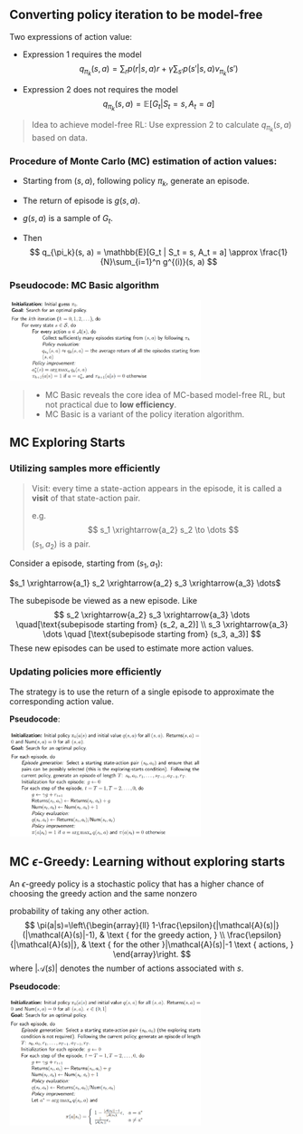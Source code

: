 ## Converting policy iteration to be model-free

Two expressions of action value:

- Expression 1 requires the model
  $$
  q_{\pi_k}(s, a) = \sum_{r}p(r|s, a)r + \gamma \sum_{s'}p(s'|s, a)v_{\pi_k}(s')
  $$

- Expression 2 does not requires the model
  $$
  q_{\pi_k}(s, a) = \mathbb{E}[G_t | S_t = s, A_t = a]
  $$



> Idea to achieve model-free RL: Use expression 2 to calculate $q_{\pi_k}(s, a)$ based on data.



### Procedure of Monte Carlo (MC) estimation of action values:

- Starting from $(s, a)$, following policy $\pi_k$, generate an episode.

- The return of episode is $g(s, a)$.

- $g(s, a)$ is a sample of $G_t$.

- Then
  $$
  q_{\pi_k}(s, a) = \mathbb{E}[G_t | S_t = s, A_t = a] \approx \frac{1}{N}\sum_{i=1}^n g^{(i)}(s, a)
  $$



### Pseudocode: MC Basic algorithm

<img src="1.png"  style="zoom:33%;"/>

> - MC Basic reveals the core idea of MC-based model-free RL, but not practical due to **low efficiency**.
> - MC Basic is a variant of the policy iteration algorithm.



## MC Exploring Starts

### Utilizing samples more efficiently

> Visit: every time a state-action appears in the episode, it is called a **visit** of that state-action pair.
>
> e.g.
> $$
> s_1 \xrightarrow{a_2} s_2 \to \dots
> $$
> $(s_1, a_2)$ is a pair.

Consider a episode, starting from $(s_1, a_1)$:

$s_1 \xrightarrow{a_1} s_2  \xrightarrow{a_2} s_3 \xrightarrow{a_3}  \dots$

The subepisode be viewed as a new episode. Like
$$
s_2  \xrightarrow{a_2} s_3 \xrightarrow{a_3} \dots \quad[\text{subepisode starting from} (s_2, a_2)] \\
s_3 \xrightarrow{a_3} \dots \quad [\text{subepisode starting from} (s_3, a_3)]
$$
These new episodes can be used to estimate more action values.

### Updating policies more efficiently

The strategy is to use the return of a single episode to approximate the corresponding action value.

**Pseudocode**:

<img src="2.png"  style="zoom:33%;"/>



## MC $\epsilon$-Greedy: Learning without exploring starts

An $\epsilon$-greedy policy is a stochastic policy that has a higher chance of choosing the greedy action and the same nonzero 

probability of taking any other action.
$$
\pi(a|s)=\left\{\begin{array}{ll}
1-\frac{\epsilon}{|\mathcal{A}(s)|}(|\mathcal{A}(s)|-1), & \text { for the greedy action, } \\
\frac{\epsilon}{|\mathcal{A}(s)|}, & \text { for the other }|\mathcal{A}(s)|-1 \text { actions, }
\end{array}\right.
$$
where $|\mathcal{A}(s)|$ denotes the number of actions associated with $s$.

**Pseudocode**:

<img src="3.png"  style="zoom:33%;"/>



